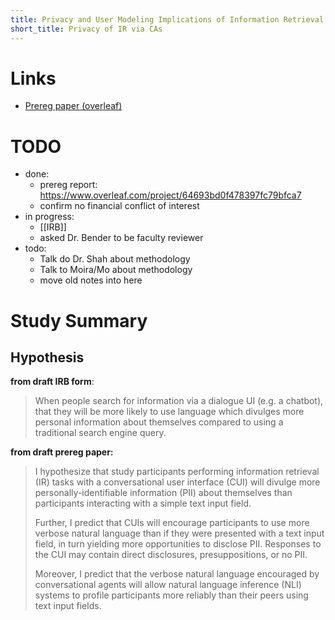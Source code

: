 ```yaml
---
title: Privacy and User Modeling Implications of Information Retrieval via Conversational Agents
short_title: Privacy of IR via CAs
---
```


# Links

- [Prereg paper (overleaf)](https://www.overleaf.com/project/64693bd0f478397fc79bfca7)


# TODO

- done:
	- prereg report: https://www.overleaf.com/project/64693bd0f478397fc79bfca7
	- confirm no financial conflict of interest
- in progress:
	- [[IRB]]
	- asked Dr. Bender to be faculty reviewer
- todo:
	- Talk do Dr. Shah about methodology
	- Talk to Moira/Mo about methodology
	- move old notes into here

# Study Summary

## Hypothesis

**from draft IRB form**:

> When people search for information via a dialogue UI (e.g. a chatbot), that they will be more likely to use language which divulges more personal information about themselves compared to using a traditional search engine query.


**from draft prereg paper:**

>I hypothesize that study participants performing information retrieval (IR) tasks with a conversational user interface (CUI) will divulge more personally-identifiable information (PII) about themselves than participants interacting with a simple text input field.
>
> Further, I predict that CUIs will encourage participants to use more verbose natural language than if they were presented with a text input field, in turn yielding more opportunities to disclose PII. Responses to the CUI may contain direct disclosures, presuppositions, or no PII.
>
> Moreover, I predict that the verbose natural language encouraged by conversational agents will allow natural language inference (NLI) systems to profile participants more reliably than their peers using text input fields.




